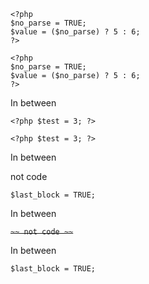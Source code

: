 	<?php
	$no_parse = TRUE;
	$value = ($no_parse) ? 5 : 6;
	?>

```
<?php
$no_parse = TRUE;
$value = ($no_parse) ? 5 : 6;
?>
```

In between

~~~
<?php $test = 3; ?>
~~~

	<?php $test = 3; ?>

In between

  not code

    $last_block = TRUE;

In between

~~``~~
not code
~~``~~

In between

~~~~~~
$last_block = TRUE;
~~~~~~
